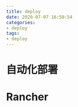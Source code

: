 ```yaml
---
title: deploy
date: 2020-07-07 16:50:54
categories:
- deploy
tags:
- deploy
---
```


# 自动化部署




# Rancher
